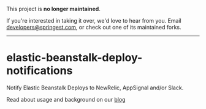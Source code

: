 This project is **no longer maintained**.

If you're interested in taking it over, we'd love to hear from you.
Email [developers@springest.com](mailto:developers@springest.com), or check out one of its maintained forks.

*****

# elastic-beanstalk-deploy-notifications
Notify Elastic Beanstalk Deploys to NewRelic, AppSignal and/or Slack.

Read about usage and background on our [blog][post]

[post]: http://devblog.springest.com/deploy-notifications-to-newrelic-appsignal-and-slack-with-elastic-beanstalk/
